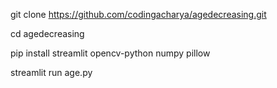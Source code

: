 git clone https://github.com/codingacharya/agedecreasing.git

cd agedecreasing

pip install streamlit opencv-python numpy pillow

streamlit run age.py
